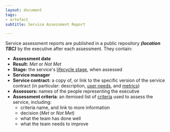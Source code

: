 ```yaml
---
layout: document
tags:
- artefact
subtitle: Service Assessment Report

---
```

Service assessment reports are published in a public repository **_(location TBC)_** by the executive after each assessment.  They contain:

* **Assessment date**
* **Result:** _Met_ or _Not Met_
* **Stage:** the service's [lifecycle stage](/lifecycle), when assessed
* **Service manager**
* **Service contract:** a copy of, or link to the specific version of the service contract (in particular: description, [user needs](/user-needs), and [metrics](/measuring-service-performance))
* **Assessors:** names of the people representing the executive
* **Assessment criteria**: an itemised list of [criteria](/service-assessment-criteria) used to assess the service, including:
  * criteria name, and link to more information
  * decision (_Met_ or _Not Met_)
  * what the team has done well
  * what the team needs to improve